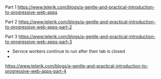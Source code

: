 Part 1
https://www.telerik.com/blogs/a-gentle-and-practical-introduction-to-progressive-web-apps

Part 2
https://www.telerik.com/blogs/a-gentle-and-practical-introduction-to-progressive-web-apps-part-2

Part 3
https://www.telerik.com/blogs/a-gentle-and-practical-introduction-to-progressive-web-apps-part-3

* Service workers continue to run after their tab is closed
* 

https://www.telerik.com/blogs/a-gentle-and-practical-introduction-to-progressive-web-apps-part-4


